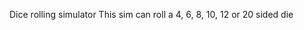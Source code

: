 <!-- dice_rolling_simulator-->
Dice rolling simulator
This sim can roll a 4, 6, 8, 10, 12 or 20 sided die 
<!--This code uses match case to decide what dice is needed along with user input and the import random feature-->

